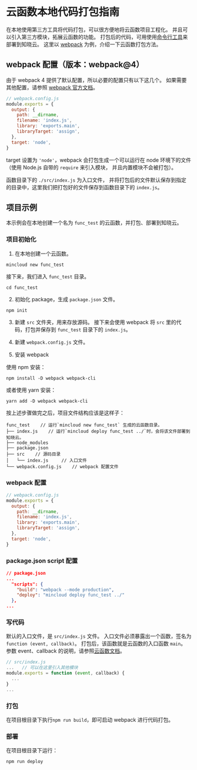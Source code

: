 # 云函数本地代码打包指南

在本地使用第三方工具将代码打包，可以很方便地将云函数项目工程化。
并且可以引入第三方模块，拓展云函数的功能。
打包后的代码，可用使用[命令行工具](./cli.md)来部署到知晓云。
这里以 [webpack](https://webpack.js.org/) 为例，介绍一下云函数打包方法。

## webpack 配置（版本：webpack@4）

由于 webpack 4 提供了默认配置，所以必要的配置只有以下这几个。
如果需要其他配置，请参照 [webpack 官方文档](https://webpack.js.org/concepts/)。

```js
// webpack.config.js
module.exports = {
  output: {
    path: __dirname,
    filename: 'index.js',
    library: 'exports.main',
    libraryTarget: 'assign',
  },
  target: 'node',
}
```

target 设置为 `'node'`，webpack 会打包生成一个可以运行在 node 环境下的文件（使用 Node.js 自带的 `require` 来引入模块，
并且内置模块不会被打包）。

函数目录下的 `./src/index.js` 为入口文件，
并将打包后的文件默认保存到指定的目录中，这里我们把打包好的文件保存到函数目录下的 `index.js`。

## 项目示例

本示例会在本地创建一个名为 `func_test` 的云函数，并打包、部署到知晓云。

### 项目初始化

1. 在本地创建一个云函数。

  ```
  mincloud new func_test
  ```

  接下来，我们进入 `func_test` 目录。

  ```
  cd func_test
  ```

2. 初始化 package，生成 `package.json` 文件。

  ```
  npm init
  ```

3. 新建 `src` 文件夹，用来存放源码。
接下来会使用 webpack 将 `src` 里的代码，打包并保存到 `func_test` 目录下的 `index.js`。

4. 新建 `webpack.config.js` 文件。

5. 安装 webpack

  使用 npm 安装：

  ```
  npm install -D webpack webpack-cli
  ```
  或者使用 yarn 安装：

  ```
  yarn add -D webpack webpack-cli
  ```

按上述步骤做完之后，项目文件结构应该是这样子：

```
func_test    // 运行`mincloud new func_test` 生成的云函数目录。
├── index.js    // 运行`mincloud deploy func_test ../`时，会将该文件部署到知晓云。
├── node_modules
├── package.json
├── src    // 源码目录
│   └── index.js     // 入口文件
└── webpack.config.js    // webpack 配置文件
```

### webpack 配置

```js
// webpack.config.js
module.exports = {
  output: {
    path: __dirname,
    filename: 'index.js',
    library: 'exports.main',
    libraryTarget: 'assign',
  },
  target: 'node',
}
```

### package.json script 配置

```json
// package.json
...
  "scripts": {
    "build": "webpack --mode production",
    "deploy": "mincloud deploy func_test ../"
  },
...
```

### 写代码

默认的入口文件，是 `src/index.js` 文件。
入口文件必须暴露出一个函数，签名为`function (event, callback)`。
打包后，该函数就是云函数的入口函数 `main`。
参数 event、callback 的说明，请参照[云函数文档](./node-sdk/README.md)。

```js
// src/index.js
...   // 可以在这里引入其他模块
module.exports = function (event, callback) {
  ...
}
...
```

### 打包

在项目根目录下执行`npm run build`，即可启动 webpack 进行代码打包。

### 部署

在项目根目录下运行：

```
npm run deploy
```

